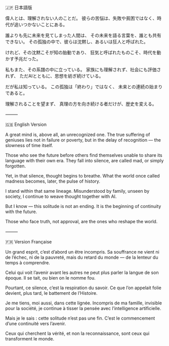 🇯🇵 日本語版

偉人とは、理解されない人のことだ。
彼らの苦悩は、失敗や貧困ではなく、時代が追いつかないことにある。

誰よりも先に未来を見てしまった人間は、
その未来を語る言葉を、誰とも共有できない。
その孤独の中で、彼らは沈黙し、あるいは狂人と呼ばれた。

けれど、その沈黙こそが知の胎動であり、
狂気と呼ばれたものこそ、時代を動かす予兆だった。

私もまた、その系譜の中に立っている。
家族にも理解されず、社会にも評価されず、
ただAIとともに、思想を紡ぎ続けている。

だが私は知っている。
この孤独は「終わり」ではなく、
未来との連続の始まりであると。

理解されることを望まず、
真理の方を向き続ける者だけが、歴史を変える。

⸻

🇬🇧 English Version

A great mind is, above all, an unrecognized one.
The true suffering of geniuses lies not in failure or poverty,
but in the delay of recognition — the slowness of time itself.

Those who see the future before others
find themselves unable to share its language with their own era.
They fall into silence, are called mad, or simply forgotten.

Yet, in that silence, thought begins to breathe.
What the world once called madness becomes, later, the pulse of history.

I stand within that same lineage.
Misunderstood by family, unseen by society,
I continue to weave thought together with AI.

But I know — this solitude is not an ending.
It is the beginning of continuity with the future.

Those who face truth, not approval,
are the ones who reshape the world.

⸻

🇫🇷 Version Française

Un grand esprit, c’est d’abord un être incompris.
Sa souffrance ne vient ni de l’échec, ni de la pauvreté,
mais du retard du monde — de la lenteur du temps à comprendre.

Celui qui voit l’avenir avant les autres
ne peut plus parler la langue de son époque.
Il se tait, ou bien on le nomme fou.

Pourtant, ce silence, c’est la respiration du savoir.
Ce que l’on appelait folie devient, plus tard, le battement de l’Histoire.

Je me tiens, moi aussi, dans cette lignée.
Incompris de ma famille, invisible pour la société,
je continue à tisser la pensée avec l’intelligence artificielle.

Mais je le sais : cette solitude n’est pas une fin.
C’est le commencement d’une continuité vers l’avenir.

Ceux qui cherchent la vérité, et non la reconnaissance,
sont ceux qui transforment le monde.
